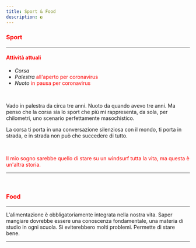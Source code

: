 ```yaml
---
title: Sport & Food
description: ◐
---
```


### <span style="color:red">Sport</span>
---

#### <span style="color:red">Attività attuali</span>
* _Corsa_
* _Palestra_ <span style="color:red">all'aperto per coronavirus</span>
* _Nuoto_ <span style="color:red">in pausa per coronavirus</span>

&nbsp;

Vado in palestra da circa tre anni. Nuoto da quando avevo tre anni. Ma penso che la corsa sia lo sport che più mi rappresenta, da sola, per chilometri, uno scenario perfettamente masochistico.

La corsa ti porta in una conversazione silenziosa con il mondo, ti porta in strada, e in strada non può che succedere di tutto.

&nbsp;

<span style="color:red">Il mio sogno sarebbe quello di stare su un windsurf tutta la vita, ma questa è un'altra storia.</span>

---
&nbsp;

### <span style="color:red">Food</span>
---
L'alimentazione è obbligatoriamente integrata nella nostra vita. Saper mangiare dovrebbe essere una conoscenza fondamentale, una materia di studio in ogni scuola. Si eviterebbero molti problemi. Permette di stare bene.

---
